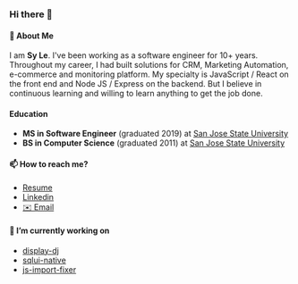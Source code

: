 ### Hi there 👋

#### 💬 About Me
I am **Sy Le**. I've been working as a software engineer for 10+ years. Throughout my career, I had built solutions for CRM, Marketing Automation, e-commerce and monitoring platform. My specialty is JavaScript / React on the front end and Node JS / Express on the backend. But I believe in continuous learning and willing to learn anything to get the job done.

#### Education
- **MS in Software Engineer** (graduated 2019) at [San Jose State University](https://www.sjsu.edu/)
- **BS in Computer Science** (graduated 2011) at [San Jose State University](https://www.sjsu.edu/)

#### 📫 How to reach me?
- [Resume](https://synle.github.io/)
- [Linkedin](https://www.linkedin.com/in/syle1021/)
- [✉️ Email](mailto:le.nguyen.sy@gmail.com)

#### 🔭 I’m currently working on
- [display-dj](https://github.com/synle/display-dj)
- [sqlui-native](https://github.com/synle/sqlui-native)
- [js-import-fixer](https://github.com/synle/js-import-fixer)

<!--
**synle/synle** is a ✨ _special_ ✨ repository because its `README.md` (this file) appears on your GitHub profile.

Here are some ideas to get you started:

- 🔭 I’m currently working on ...
- 🌱 I’m currently learning ...
- 👯 I’m looking to collaborate on ...
- 🤔 I’m looking for help with ...
- 💬 Ask me about ...
- 📫 How to reach me: ...
- 😄 Pronouns: ...
- ⚡ Fun fact: ...
-->

